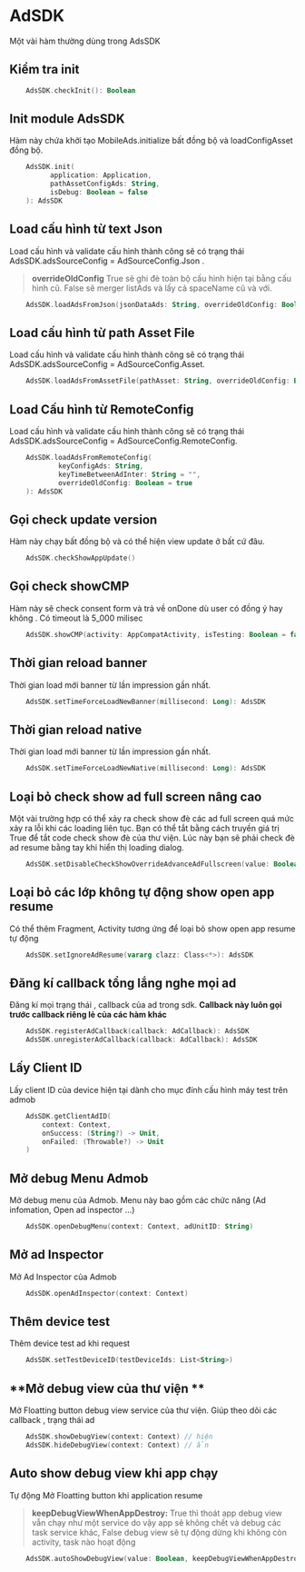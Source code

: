 # AdSDK

Một vài hàm thường dùng trong AdsSDK

## **Kiểm tra init** 

```kotlin
	AdsSDK.checkInit(): Boolean
```

## **Init module AdsSDK**

Hàm này chứa khởi tạo MobileAds.initialize bất đồng bộ và loadConfigAsset đồng bộ.

```kotlin
	AdsSDK.init(  
		  application: Application,  
		  pathAssetConfigAds: String,  
		  isDebug: Boolean = false  
	): AdsSDK
```

## **Load cấu hình từ text Json**

Load cấu hình và validate cấu hình thành công sẽ có trạng thái AdsSDK.adsSourceConfig = AdSourceConfig.Json .
>**overrideOldConfig** True sẽ ghi đè toàn bộ cấu hình hiện tại bằng cấu hình cũ. False sẽ merger listAds và lấy cả spaceName cũ và với.

```kotlin
	AdsSDK.loadAdsFromJson(jsonDataAds: String, overrideOldConfig: Boolean = true):AdsSDK
```

## **Load cấu hình từ path Asset File**

Load cấu hình và validate cấu hình thành công sẽ có trạng thái AdsSDK.adsSourceConfig = AdSourceConfig.Asset.

```kotlin
	AdsSDK.loadAdsFromAssetFile(pathAsset: String, overrideOldConfig: Boolean = true): AdsSDK
```

## **Load  Cấu hình từ  RemoteConfig**

Load cấu hình và validate cấu hình thành công sẽ có trạng thái AdsSDK.adsSourceConfig = AdSourceConfig.RemoteConfig.

```kotlin
	AdsSDK.loadAdsFromRemoteConfig(
		    keyConfigAds: String,
		    keyTimeBetweenAdInter: String = "",
		    overrideOldConfig: Boolean = true
	): AdsSDK
```


## **Gọi check update version**

Hàm này chạy bất đồng bộ và có thể hiện view update ở bất cứ đâu.

```kotlin
    AdsSDK.checkShowAppUpdate()
```

## **Gọi check showCMP**

Hàm này sẽ check consent form và trả về onDone dù user có đồng ý hay không . Có timeout là 5_000 milisec

```kotlin
	AdsSDK.showCMP(activity: AppCompatActivity, isTesting: Boolean = false, onDone: () -> Unit)
```

## **Thời gian reload banner**

Thời gian load mới banner từ lần impression gần nhất.

```kotlin
	AdsSDK.setTimeForceLoadNewBanner(millisecond: Long): AdsSDK
```

## **Thời gian reload native**

Thời gian load mới banner từ lần impression gần nhất.

```kotlin
	AdsSDK.setTimeForceLoadNewNative(millisecond: Long): AdsSDK
```

## **Loại bỏ check show ad full screen nâng cao**

Một vài trường hợp có thể xảy ra check show đè các ad  full screen quá mức xảy ra lỗi khi các loading liên tục. Bạn có thể tắt bằng cách truyền giá trị True để tắt code check show đè của thư viện. Lúc này bạn sẽ phải check đè ad resume bằng tay khi hiển thị loading dialog.

```kotlin
	AdsSDK.setDisableCheckShowOverrideAdvanceAdFullscreen(value: Boolean): AdsSDK
```

## **Loại bỏ các lớp không tự động show open app resume**

Có thể thêm Fragment, Activity tương ứng để loại bỏ show open app resume tự động

```kotlin
	AdsSDK.setIgnoreAdResume(vararg clazz: Class<*>): AdsSDK
```

## **Đăng kí callback tổng lắng nghe mọi ad**

Đăng kí mọi trạng thái , callback của ad trong sdk. **Callback này luôn gọi trước callback riêng lẻ của các hàm khác**

```kotlin
	AdsSDK.registerAdCallback(callback: AdCallback): AdsSDK
	AdsSDK.unregisterAdCallback(callback: AdCallback): AdsSDK
```

## **Lấy Client ID**

Lấy client ID của device hiện tại dành cho mục đính cấu hình máy test trên admob

```kotlin
	AdsSDK.getClientAdID(
	    context: Context,
	    onSuccess: (String?) -> Unit,
	    onFailed: (Throwable?) -> Unit
	)
```

## **Mở debug Menu Admob**

Mở debug menu của Admob. Menu này bao gồm các chức năng (Ad infomation, Open ad inspector ...)

```kotlin
	AdsSDK.openDebugMenu(context: Context, adUnitID: String)
```

## **Mở ad Inspector**

Mở Ad Inspector của Admob

```kotlin
	AdsSDK.openAdInspector(context: Context)
```

## **Thêm device test**

Thêm device test ad khi request

```kotlin
	AdsSDK.setTestDeviceID(testDeviceIds: List<String>)
```

## **Mở debug view của thư viện **

Mở Floatting button debug view service của thư viện. Giúp theo dõi các callback , trạng thái ad

```kotlin
	AdsSDK.showDebugView(context: Context) // hiện
	AdsSDK.hideDebugView(context: Context) // ẩn
```

## **Auto show debug view khi app chạy**

Tự động Mở Floatting button khi application resume

>**keepDebugViewWhenAppDestroy:** True thì thoát app debug view vẫn chạy như một service do vậy app sẽ không chết và debug các task service khác, False debug view sẽ tự động dừng khi không còn activity, task nào hoạt động

```kotlin
	AdsSDK.autoShowDebugView(value: Boolean, keepDebugViewWhenAppDestroy: Boolean): AdsSDK
```